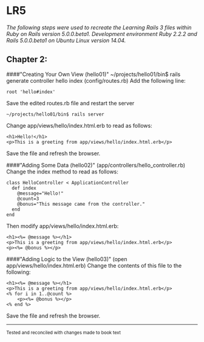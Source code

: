 # LR5
_The following steps were used to recreate the Learning Rails 3 files within Ruby on Rails version 5.0.0.beta1. Development environment Ruby 2.2.2 and Rails 5.0.0.beta1 on Ubuntu Linux version 14.04._

## Chapter 2:
####"Creating Your Own View (hello01)"
	~/projects/hello01/bin$ rails generate controller hello index
(config/routes.rb) Add the following line:

	root 'hello#index'
Save the edited routes.rb file and restart the server

	~/projects/hello01/bin$ rails server
Change app/views/hello/index.html.erb to read as follows:

	<h1>Hello!</h1>
	<p>This is a greeting from app/views/hello/index.html.erb</p>
Save the file and refresh the browser.

####"Adding Some Data (hello02)"
(app/controllers/hello_controller.rb) Change the index method to read as follows:

	class HelloController < ApplicationController
	  def index
	  	@message="Hello!"
	  	@count=3
	  	@bonus="This message came from the controller."
	  end
	end
Then modify app/views/hello/index.html.erb:

	<h1><%= @message %></h1>
	<p>This is a greeting from app/views/hello/index.html.erb</p>
	<p><%= @bonus %></p>

####"Adding Logic to the View (hello03)"
(open app/views/hello/index.html.erb) Change the contents of this file to the following:

	<h1><%= @message %></h1>
	<p>This is a greeting from app/views/hello/index.html.erb</p>
	<% for i in 1..@count %>
		<p><%= @bonus %></p>
	<% end %>
Save the file and refresh the browser.


***
<sup>Tested and reconciled with changes made to book text</sup>
